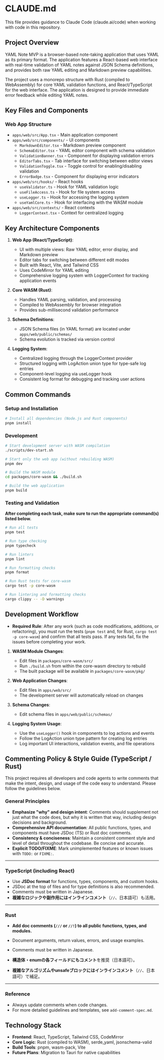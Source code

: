 # CLAUDE.md

This file provides guidance to Claude Code (claude.ai/code) when working with code in this repository.

## Project Overview

YAML Note MVP is a browser-based note-taking application that uses YAML as its primary format. The application features a React-based web interface with real-time validation of YAML notes against JSON Schema definitions, and provides both raw YAML editing and Markdown preview capabilities.

The project uses a monorepo structure with Rust (compiled to WebAssembly) for core YAML validation functions, and React/TypeScript for the web interface. The application is designed to provide immediate error feedback while editing YAML notes.

## Key Files and Components

### Web App Structure

- `apps/web/src/App.tsx` - Main application component
- `apps/web/src/components/` - UI components
  - `MarkdownEditor.tsx` - Markdown preview component
  - `SchemaEditor.tsx` - YAML editor component with schema validation
  - `ValidationBanner.tsx` - Component for displaying validation errors
  - `EditorTabs.tsx` - Tab interface for switching between editor views
  - `ValidationToggle.tsx` - Toggle control for enabling/disabling validation
  - `ErrorBadge.tsx` - Component for displaying error indicators
- `apps/web/src/hooks/` - React hooks
  - `useValidator.ts` - Hook for YAML validation logic
  - `useFileAccess.ts` - Hook for file system access
  - `useLogger.ts` - Hook for accessing the logging system
  - `useYamlCore.ts` - Hook for interfacing with the WASM module
- `apps/web/src/contexts/` - React contexts
  - `LoggerContext.tsx` - Context for centralized logging

## Key Architecture Components

1. **Web App (React/TypeScript)**:

   - UI with multiple views: Raw YAML editor, error display, and Markdown preview
   - Editor tabs for switching between different edit modes
   - Built with React, Vite, and Tailwind CSS
   - Uses CodeMirror for YAML editing
   - Comprehensive logging system with LoggerContext for tracking application events

2. **Core WASM (Rust)**:

   - Handles YAML parsing, validation, and processing
   - Compiled to WebAssembly for browser integration
   - Provides sub-millisecond validation performance

3. **Schema Definitions**:

   - JSON Schema files (in YAML format) are located under `apps/web/public/schemas/`
   - Schema evolution is tracked via version control

4. **Logging System**:

   - Centralized logging through the LoggerContext provider
   - Structured logging with LogAction union type for type-safe log entries
   - Component-level logging via useLogger hook
   - Consistent log format for debugging and tracking user actions

## Common Commands

### Setup and Installation

```bash
# Install all dependencies (Node.js and Rust components)
pnpm install
```

### Development

```bash
# Start development server with WASM compilation
./scripts/dev-start.sh

# Start only the web app (without rebuilding WASM)
pnpm dev

# Build the WASM module
cd packages/core-wasm && ./build.sh

# Build the web application
pnpm build
```

### Testing and Validation

**After completing each task, make sure to run the appropriate command(s) listed below.**

```bash
# Run all tests
pnpm test

# Run type checking
pnpm typecheck

# Run linters
pnpm lint

# Run formatting checks
pnpm format

# Run Rust tests for core-wasm
cargo test -p core-wasm

# Run lintering and formatting checks
cargo clippy -- -D warnings
```

## Development Workflow

- **Required Rule**:
  After any work (such as code modifications, additions, or refactoring), you must run the tests (`pnpm test` and, for Rust, `cargo test -p core-wasm`) and confirm that all tests pass.
  If any tests fail, fix the issues before completing your work.

1. **WASM Module Changes**:

   - Edit files in `packages/core-wasm/src/`
   - Run `./build.sh` from within the core-wasm directory to rebuild
   - The built package will be available in `packages/core-wasm/pkg/`

2. **Web Application Changes**:

   - Edit files in `apps/web/src/`
   - The development server will automatically reload on changes

3. **Schema Changes**:

   - Edit schema files in `apps/web/public/schemas/`

4. **Logging System Usage**:
   - Use the `useLogger()` hook in components to log actions and events
   - Follow the LogAction union type pattern for creating log entries
   - Log important UI interactions, validation events, and file operations

## Commenting Policy & Style Guide (TypeScript / Rust)

This project requires all developers and code agents to write comments that make the intent, design, and usage of the code easy to understand. Please follow the guidelines below.

### General Principles

- **Emphasize "why" and design intent**: Comments should supplement not just what the code does, but why it is written that way, including design decisions and background.
- **Comprehensive API documentation**: All public functions, types, and components must have JSDoc (TS) or Rust doc comments.
- **Consistency & conciseness**: Maintain a consistent comment style and level of detail throughout the codebase. Be concise and accurate.
- **Explicit TODO/FIXME**: Mark unimplemented features or known issues with `TODO:` or `FIXME:`.

---

### TypeScript (including React)

- Use **JSDoc format** for functions, types, components, and custom hooks.
- JSDoc at the top of files and for type definitions is also recommended.
- Comments must be written in Japanese.
- **複雑なロジックや副作用にはインラインコメント**（`//`、日本語可）も活用。

---

### Rust

- **Add doc comments (`///` or `//!`) to all public functions, types, and modules.**
- Document arguments, return values, errors, and usage examples.
- Comments must be written in Japanese.

- **構造体・enumの各フィールドにもコメント**を推奨（日本語可）。
- **複雑なアルゴリズムやunsafeブロックにはインラインコメント**（`//`、日本語可）で補足。

---

### Reference

- Always update comments when code changes.
- For more detailed guidelines and templates, see `add-comment-spec.md`.

## Technology Stack

- **Frontend**: React, TypeScript, Tailwind CSS, CodeMirror
- **Core Logic**: Rust (compiled to WASM), serde_yaml, jsonschema-valid
- **Build Tools**: pnpm, wasm-pack, Vite
- **Future Plans**: Migration to Tauri for native capabilities
